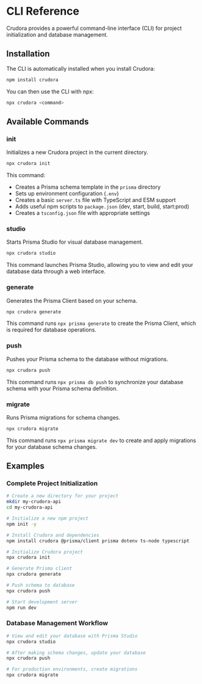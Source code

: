 # CLI Reference

Crudora provides a powerful command-line interface (CLI) for project initialization and database management.

## Installation

The CLI is automatically installed when you install Crudora:

```bash
npm install crudora
```

You can then use the CLI with npx:

```bash
npx crudora <command>
```

## Available Commands

### init

Initializes a new Crudora project in the current directory.

```bash
npx crudora init
```

This command:

- Creates a Prisma schema template in the `prisma` directory
- Sets up environment configuration (`.env`)
- Creates a basic `server.ts` file with TypeScript and ESM support
- Adds useful npm scripts to `package.json` (dev, start, build, start:prod)
- Creates a `tsconfig.json` file with appropriate settings

### studio

Starts Prisma Studio for visual database management.

```bash
npx crudora studio
```

This command launches Prisma Studio, allowing you to view and edit your database data through a web interface.

### generate

Generates the Prisma Client based on your schema.

```bash
npx crudora generate
```

This command runs `npx prisma generate` to create the Prisma Client, which is required for database operations.

### push

Pushes your Prisma schema to the database without migrations.

```bash
npx crudora push
```

This command runs `npx prisma db push` to synchronize your database schema with your Prisma schema definition.

### migrate

Runs Prisma migrations for schema changes.

```bash
npx crudora migrate
```

This command runs `npx prisma migrate dev` to create and apply migrations for your database schema changes.

## Examples

### Complete Project Initialization

```bash
# Create a new directory for your project
mkdir my-crudora-api
cd my-crudora-api

# Initialize a new npm project
npm init -y

# Install Crudora and dependencies
npm install crudora @prisma/client prisma dotenv ts-node typescript

# Initialize Crudora project
npx crudora init

# Generate Prisma client
npx crudora generate

# Push schema to database
npx crudora push

# Start development server
npm run dev
```

### Database Management Workflow

```bash
# View and edit your database with Prisma Studio
npx crudora studio

# After making schema changes, update your database
npx crudora push

# For production environments, create migrations
npx crudora migrate
```
